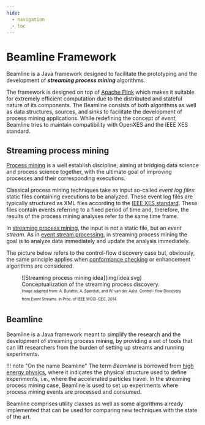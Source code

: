```yaml
---
hide:
  - navigation
  - toc
---
```


# Beamline Framework

Beamline is a Java framework designed to facilitate the prototyping and the development of ***streaming process mining*** algorithms.

The framework is designed on top of [Apache Flink](https://flink.apache.org/) which makes it suitable for extremely efficient computation due to the distributed and stateful nature of its components. The Beamline consists of both algorithms as well as data structures, sources, and sinks to facilitate the development of process mining applications. While redefining the concept of *event*, Beamline tries to maintain compatibility with OpenXES and the IEEE XES standard.



## Streaming process mining

[Process mining](https://en.wikipedia.org/wiki/Process_mining) is a well establish discipline, aiming at bridging data science and process science together, with the ultimate goal of improving processes and their corresponding executions.

Classical process mining techniques take as input so-called *event log files*: static files containing executions to be analyzed. These event log files are typically structured as XML files according to the [IEEE XES standard](https://xes-standard.org/). These files contain events referring to a fixed period of time and, therefore, the results of the process mining analyses refer to the same time frame.

In [streaming process mining](https://andrea.burattin.net/publications/2018-encyclopedia), the input is not a static file, but an *event stream*. As in [event stream processing](https://en.wikipedia.org/wiki/Event_stream_processing), in streaming process mining the goal is to analyze data immediately and update the analysis immediately.

The picture below refers to the control-flow discovery case but, obviously, the same principle applies when [conformance checking](https://en.wikipedia.org/wiki/Conformance_checking) or enhancement algorithms are considered.

<figure markdown> 
  ![Streaming process mining idea](img/idea.svg)
  <figcaption>
    Conceptualization of the streaming process discovery.<br>
    <sub><sup>Image adapted from: A. Burattin, A. Sperduti, and W. van der Aalst. Control-
flow Discovery from Event Streams. In Proc. of IEEE WCCI-CEC, 2014.</sup></sub></figcaption>
</figure>



## Beamline

Beamline is a Java framework meant to simplify the research and the development of streaming process mining, by providing a set of tools that can lift researchers from the burden of setting up streams and running experiments.

!!! note "On the name Beamline"
    The term *Beamline* is borrowed from [high energy physics](https://en.wikipedia.org/wiki/Beamline), where it indicates the physical structure used to define experiments, i.e., where the accelerated particles travel. In the streaming process mining case, Beamline is used to set up experiments where process mining events are processed and consumed.

Beamline comprises utility classes as well as some algorithms already implemented that can be used for comparing new techniques with the state of the art.
